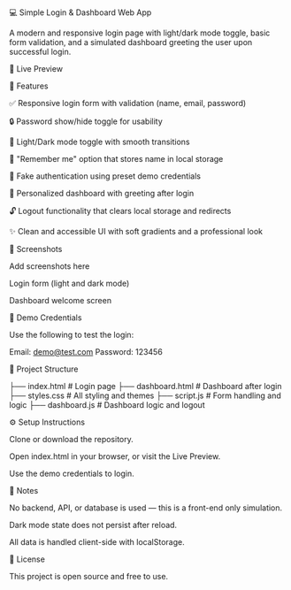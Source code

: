 💻 Simple Login & Dashboard Web App

A modern and responsive login page with light/dark mode toggle, basic form validation, and a simulated dashboard greeting the user upon successful login.

🔗 Live Preview

🚀 Features

✅ Responsive login form with validation (name, email, password)

🔒 Password show/hide toggle for usability

🌙 Light/Dark mode toggle with smooth transitions

📌 "Remember me" option that stores name in local storage

🧪 Fake authentication using preset demo credentials

🧑 Personalized dashboard with greeting after login

🔓 Logout functionality that clears local storage and redirects

✨ Clean and accessible UI with soft gradients and a professional look

📸 Screenshots

Add screenshots here 

Login form (light and dark mode)

Dashboard welcome screen



🧪 Demo Credentials

Use the following to test the login:

Email: demo@test.com
Password: 123456

📂 Project Structure

├── index.html         # Login page
├── dashboard.html     # Dashboard after login
├── styles.css         # All styling and themes
├── script.js          # Form handling and logic
├── dashboard.js       # Dashboard logic and logout

⚙️ Setup Instructions

Clone or download the repository.

Open index.html in your browser, or visit the Live Preview.

Use the demo credentials to login.

📌 Notes

No backend, API, or database is used — this is a front-end only simulation.

Dark mode state does not persist after reload.

All data is handled client-side with localStorage.

📃 License

This project is open source and free to use.

